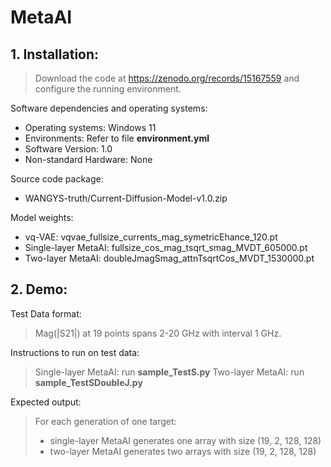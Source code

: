 # MetaAI

## 1. Installation:
> Download the code at https://zenodo.org/records/15167559 and configure the running environment.

Software dependencies and operating systems: 

* Operating systems: Windows 11
* Environments: Refer to file **environment.yml**
* Software Version: 1.0
* Non-standard Hardware: None

Source code package: 
* WANGYS-truth/Current-Diffusion-Model-v1.0.zip

Model weights:
* vq-VAE: vqvae_fullsize_currents_mag_symetricEhance_120.pt
* Single-layer MetaAI: fullsize_cos_mag_tsqrt_smag_MVDT_605000.pt
* Two-layer MetaAI: doubleJmagSmag_attnTsqrtCos_MVDT_1530000.pt


## 2. Demo:
Test Data format:
> Mag(|S21|) at 19 points spans 2-20 GHz with interval 1 GHz.

Instructions to run on test data:
> Single-layer MetaAI: run **sample_TestS.py**
> Two-layer MetaAI: run **sample_TestSDoubleJ.py**

Expected output:
> For each generation of one target:
> * single-layer MetaAI generates one array with size (19, 2, 128, 128)
> * two-layer MetaAI generates two arrays with size (19, 2, 128, 128)
